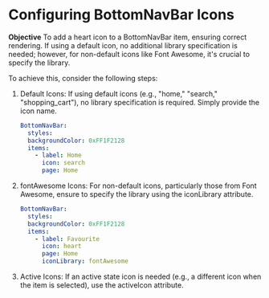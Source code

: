 # Configuring BottomNavBar Icons

**Objective**
To add a heart icon to a BottomNavBar item, ensuring correct rendering. If using a default icon, no additional library specification is needed; however, for non-default icons like Font Awesome, it's crucial to specify the library.

To achieve this, consider the following steps:

1. Default Icons:
    If using default icons (e.g., "home," "search," "shopping_cart"), no library specification is required. Simply provide the icon name.
    ```yaml
    BottomNavBar:
      styles:
      backgroundColor: 0xFF1F2128
      items:
        - label: Home
          icon: search 
          page: Home
    ```

2. fontAwesome Icons:
    For non-default icons, particularly those from Font Awesome, ensure to specify the library using the iconLibrary attribute. 
    ```yaml
    BottomNavBar:
      styles:
      backgroundColor: 0xFF1F2128
      items:
        - label: Favourite
          icon: heart
          page: Home
          iconLibrary: fontAwesome
    ```
    
3. Active Icons:
    If an active state icon is needed (e.g., a different icon when the item is selected), use the activeIcon attribute. 